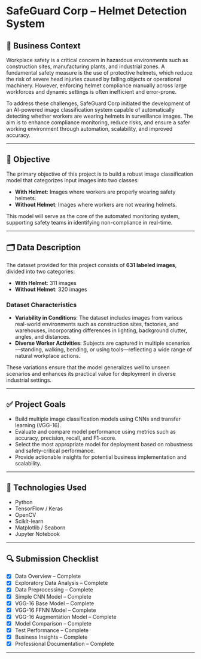 # SafeGuard Corp – Helmet Detection System

## 📘 Business Context

Workplace safety is a critical concern in hazardous environments such as construction sites, manufacturing plants, and industrial zones. A fundamental safety measure is the use of protective helmets, which reduce the risk of severe head injuries caused by falling objects or operational machinery. However, enforcing helmet compliance manually across large workforces and dynamic settings is often inefficient and error-prone.

To address these challenges, SafeGuard Corp initiated the development of an AI-powered image classification system capable of automatically detecting whether workers are wearing helmets in surveillance images. The aim is to enhance compliance monitoring, reduce risks, and ensure a safer working environment through automation, scalability, and improved accuracy.

---

## 🎯 Objective

The primary objective of this project is to build a robust image classification model that categorizes input images into two classes:

- **With Helmet**: Images where workers are properly wearing safety helmets.
- **Without Helmet**: Images where workers are not wearing helmets.

This model will serve as the core of the automated monitoring system, supporting safety teams in identifying non-compliance in real-time.

---

## 🗂️ Data Description

The dataset provided for this project consists of **631 labeled images**, divided into two categories:

- **With Helmet**: 311 images
- **Without Helmet**: 320 images

### Dataset Characteristics

- **Variability in Conditions**: The dataset includes images from various real-world environments such as construction sites, factories, and warehouses, incorporating differences in lighting, background clutter, angles, and distances.
- **Diverse Worker Activities**: Subjects are captured in multiple scenarios—standing, walking, bending, or using tools—reflecting a wide range of natural workplace actions.

These variations ensure that the model generalizes well to unseen scenarios and enhances its practical value for deployment in diverse industrial settings.

---

## ✅ Project Goals

- Build multiple image classification models using CNNs and transfer learning (VGG-16).
- Evaluate and compare model performance using metrics such as accuracy, precision, recall, and F1-score.
- Select the most appropriate model for deployment based on robustness and safety-critical performance.
- Provide actionable insights for potential business implementation and scalability.

---

## 🧪 Technologies Used

- Python
- TensorFlow / Keras
- OpenCV
- Scikit-learn
- Matplotlib / Seaborn
- Jupyter Notebook

---

## 🔍 Submission Checklist

- [x] Data Overview – Complete  
- [x] Exploratory Data Analysis – Complete  
- [x] Data Preprocessing – Complete  
- [x] Simple CNN Model – Complete  
- [x] VGG-16 Base Model – Complete  
- [x] VGG-16 FFNN Model – Complete  
- [x] VGG-16 Augmentation Model – Complete  
- [x] Model Comparison – Complete  
- [x] Test Performance – Complete  
- [x] Business Insights – Complete  
- [x] Professional Documentation – Complete  

---

